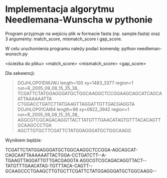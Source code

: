 # Implementacja algorytmu Needlemana-Wunscha w pythonie
Program przyjmuje na wejściu plik w formacie fasta (np. sample.fasta) oraz 3 argumenty: match_score, mismatch_score i gap_score.

W celu uruchomienia programu należy podać komendę:
python needleman-wunsch.py 

<ścieżka do pliku>
<match_score>
<mismatch_score>
<gap_score>

Dla sekwencji: 

>DOJHLOP01DWJWJ length=100 xy=1483_3377 region=1 run=R_2005_09_08_15_35_38_
TCGATTCTATGGAGGGATGCTGGCAAGGCTCCGGAAGCAGCATCAGCAATTAAAAAATTA
CTGGACCTGATCTTATGAAGTTAGGATTGTTGACGAGGTA
>DOJHLOP01CAI84 length=98 xy=0822_3942 region=1 run=R_2005_09_08_15_35_38_
AGGCGTCGCAGACAGGTTACTTATGTTTGAACATAGTGTTTACACAGTTGCAAGCCCTGA
AGCTTGTGCTTCGATTCTATGGAGGGATGCTGGCAAGG

Wynikiem będzie:

TCGATTCTATGGAGGGATGCTGGCAAGGCTCCGGA-AGCAGCAT-CAGCAATTAAAAAATTACTGGA-CCTGATCTT--A-TGAAGTTAGGATTGTTGACGAGGTA
AGGCGTCGCAGACAGGTTACT--TATGTTTGAACATAG-TGTTTACA-CAGTT--GCAAGCCCTGAAGCTTGTGCTTCGATTCTATGGAGGGATGCTGGCAAGG--
